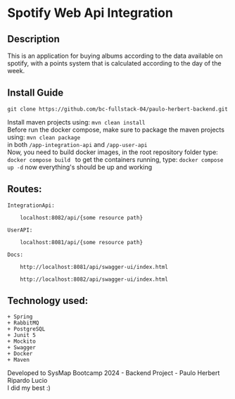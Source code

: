 #  Spotify Web Api Integration
## Description
This is an application for buying albums according to the data available on spotify, 
with a points system that is calculated according to the day of the week.
## Install Guide
`git clone https://github.com/bc-fullstack-04/paulo-herbert-backend.git`

Install maven projects using:
`mvn clean install`  
Before run the docker compose, make sure to package the maven projects using:
`mvn clean package`  
in both `/app-integration-api` and `/app-user-api`  
Now, you need to build docker images, in the root repository folder type:
`docker compose build `
to get the containers running, type:
`docker compose up -d`
now everything's should be up and working
## Routes:
    IntegrationApi:
```http request
    localhost:8082/api/{some resource path}
```
    UserAPI:
```http request
    localhost:8081/api/{some resource path}
```
    Docs:
```http request
    http://localhost:8081/api/swagger-ui/index.html
```
```http request
    http://localhost:8082/api/swagger-ui/index.html
```
## Technology used:
    + Spring
    + RabbitMQ
    + PostgreSQL
    + Junit 5
    + Mockito
    + Swagger
    + Docker
    + Maven  

Developed to SysMap Bootcamp 2024 - Backend Project - Paulo Herbert Ripardo Lucio  
I did my best :)
